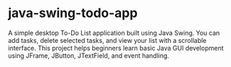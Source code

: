 # java-swing-todo-app
A simple desktop To-Do List application built using Java Swing.   You can add tasks, delete selected tasks, and view your list with a scrollable interface.   This project helps beginners learn basic Java GUI development using JFrame, JButton, JTextField, and event handling.
